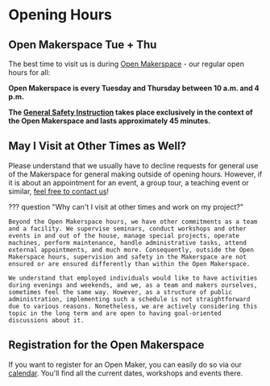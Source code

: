 # Opening Hours 

## Open Makerspace Tue + Thu

The best time to visit us is during [Open Makerspace](openmakerspace.en.md) - our regular open hours for all:  

**Open Makerspace is every Tuesday and Thursday between 10 a.m. and 4 p.m.**

**The [General Safety Instruction](unterweisungen.en.md) takes place exclusively in the context of the Open Makerspace and lasts approximately 45 minutes.**

## May I Visit at Other Times as Well?

Please understand that we usually have to decline requests for general use of the Makerspace for general making outside of opening hours. However, if it is about an appointment for an event, a group tour, a teaching event or similar, [feel free to contact us](kontakt.en.md)! 

??? question "Why can't I visit at other times and work on my project?"

	Beyond the Open Makerspace hours, we have other commitments as a team and a facility. We supervise seminars, conduct workshops and other events in and out of the house, manage special projects, operate machines, perform maintenance, handle administrative tasks, attend external appointments, and much more. Consequently, outside the Open Makerspace hours, supervision and safety in the Makerspace are not ensured or are ensured differently than within the Open Makerspace.

	We understand that employed individuals would like to have activities during evenings and weekends, and we, as a team and makers ourselves, sometimes feel the same way. However, as a structure of public administration, implementing such a schedule is not straightforward due to various reasons. Nonetheless, we are actively considering this topic in the long term and are open to having goal-oriented discussions about it.	


## Registration for the Open Makerspace

If you want to register for an Open Maker, you can easily do so via our [calendar](kalender.en.md). You'll find all the current dates, workshops and events there.
